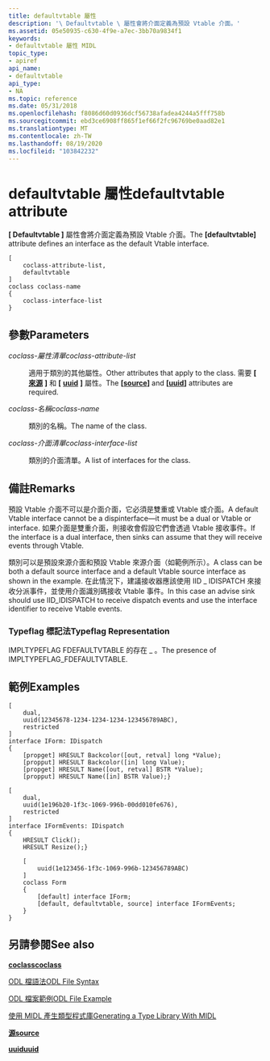 ```yaml
---
title: defaultvtable 屬性
description: '\ Defaultvtable \ 屬性會將介面定義為預設 Vtable 介面。'
ms.assetid: 05e50935-c630-4f9e-a7ec-3bb70a9834f1
keywords:
- defaultvtable 屬性 MIDL
topic_type:
- apiref
api_name:
- defaultvtable
api_type:
- NA
ms.topic: reference
ms.date: 05/31/2018
ms.openlocfilehash: f8086d60d0936dcf56738afadea4244a5fff758b
ms.sourcegitcommit: ebd3ce6908ff865f1ef66f2fc96769be0aad82e1
ms.translationtype: MT
ms.contentlocale: zh-TW
ms.lasthandoff: 08/19/2020
ms.locfileid: "103842232"
---
```

# <a name="defaultvtable-attribute"></a><span data-ttu-id="7d8a2-104">defaultvtable 屬性</span><span class="sxs-lookup"><span data-stu-id="7d8a2-104">defaultvtable attribute</span></span>

<span data-ttu-id="7d8a2-105">**\[ Defaultvtable \]** 屬性會將介面定義為預設 Vtable 介面。</span><span class="sxs-lookup"><span data-stu-id="7d8a2-105">The **\[defaultvtable\]** attribute defines an interface as the default Vtable interface.</span></span>

``` syntax
[
    coclass-attribute-list, 
    defaultvtable
]
coclass coclass-name
{
    coclass-interface-list
}
```

## <a name="parameters"></a><span data-ttu-id="7d8a2-106">參數</span><span class="sxs-lookup"><span data-stu-id="7d8a2-106">Parameters</span></span>

<dl> <dt>

<span data-ttu-id="7d8a2-107">*coclass-屬性清單*</span><span class="sxs-lookup"><span data-stu-id="7d8a2-107">*coclass-attribute-list*</span></span> 
</dt> <dd>

<span data-ttu-id="7d8a2-108">適用于類別的其他屬性。</span><span class="sxs-lookup"><span data-stu-id="7d8a2-108">Other attributes that apply to the class.</span></span> <span data-ttu-id="7d8a2-109">需要 **\[** [**來源**](source.md) **\]** 和 **\[** [**uuid**](uuid.md) **\]** 屬性。</span><span class="sxs-lookup"><span data-stu-id="7d8a2-109">The **\[**[**source**](source.md)**\]** and **\[**[**uuid**](uuid.md)**\]** attributes are required.</span></span>

</dd> <dt>

<span data-ttu-id="7d8a2-110">*coclass-名稱*</span><span class="sxs-lookup"><span data-stu-id="7d8a2-110">*coclass-name*</span></span> 
</dt> <dd>

<span data-ttu-id="7d8a2-111">類別的名稱。</span><span class="sxs-lookup"><span data-stu-id="7d8a2-111">The name of the class.</span></span>

</dd> <dt>

<span data-ttu-id="7d8a2-112">*coclass-介面清單*</span><span class="sxs-lookup"><span data-stu-id="7d8a2-112">*coclass-interface-list*</span></span> 
</dt> <dd>

<span data-ttu-id="7d8a2-113">類別的介面清單。</span><span class="sxs-lookup"><span data-stu-id="7d8a2-113">A list of interfaces for the class.</span></span>

</dd> </dl>

## <a name="remarks"></a><span data-ttu-id="7d8a2-114">備註</span><span class="sxs-lookup"><span data-stu-id="7d8a2-114">Remarks</span></span>

<span data-ttu-id="7d8a2-115">預設 Vtable 介面不可以是介面介面，它必須是雙重或 Vtable 或介面。</span><span class="sxs-lookup"><span data-stu-id="7d8a2-115">A default Vtable interface cannot be a dispinterface—it must be a dual or Vtable or interface.</span></span> <span data-ttu-id="7d8a2-116">如果介面是雙重介面，則接收會假設它們會透過 Vtable 接收事件。</span><span class="sxs-lookup"><span data-stu-id="7d8a2-116">If the interface is a dual interface, then sinks can assume that they will receive events through Vtable.</span></span>

<span data-ttu-id="7d8a2-117">類別可以是預設來源介面和預設 Vtable 來源介面（如範例所示）。</span><span class="sxs-lookup"><span data-stu-id="7d8a2-117">A class can be both a default source interface and a default Vtable source interface as shown in the example.</span></span> <span data-ttu-id="7d8a2-118">在此情況下，建議接收器應該使用 IID \_ IDISPATCH 來接收分派事件，並使用介面識別碼接收 Vtable 事件。</span><span class="sxs-lookup"><span data-stu-id="7d8a2-118">In this case an advise sink should use IID\_IDISPATCH to receive dispatch events and use the interface identifier to receive Vtable events.</span></span>

### <a name="typeflag-representation"></a><span data-ttu-id="7d8a2-119">Typeflag 標記法</span><span class="sxs-lookup"><span data-stu-id="7d8a2-119">Typeflag Representation</span></span>

<span data-ttu-id="7d8a2-120">IMPLTYPEFLAG FDEFAULTVTABLE 的存在 \_ 。</span><span class="sxs-lookup"><span data-stu-id="7d8a2-120">The presence of IMPLTYPEFLAG\_FDEFAULTVTABLE.</span></span>

## <a name="examples"></a><span data-ttu-id="7d8a2-121">範例</span><span class="sxs-lookup"><span data-stu-id="7d8a2-121">Examples</span></span>

``` syntax
[
    dual,
    uuid(12345678-1234-1234-1234-123456789ABC),
    restricted
]
interface IForm: IDispatch
{
    [propget] HRESULT Backcolor([out, retval] long *Value);
    [propput] HRESULT Backcolor([in] long Value);
    [propget] HRESULT Name([out, retval] BSTR *Value);
    [propput] HRESULT Name([in] BSTR Value);}

[
    dual,
    uuid(1e196b20-1f3c-1069-996b-00dd010fe676),
    restricted
]
interface IFormEvents: IDispatch
{
    HRESULT Click();
    HRESULT Resize();}

    [
        uuid(1e123456-1f3c-1069-996b-123456789ABC)
    ]
    coclass Form
    {
        [default] interface IForm;
        [default, defaultvtable, source] interface IFormEvents;
    }
}
```

## <a name="see-also"></a><span data-ttu-id="7d8a2-122">另請參閱</span><span class="sxs-lookup"><span data-stu-id="7d8a2-122">See also</span></span>

<dl> <dt>

[<span data-ttu-id="7d8a2-123">**coclass**</span><span class="sxs-lookup"><span data-stu-id="7d8a2-123">**coclass**</span></span>](coclass.md)
</dt> <dt>

[<span data-ttu-id="7d8a2-124">ODL 檔語法</span><span class="sxs-lookup"><span data-stu-id="7d8a2-124">ODL File Syntax</span></span>](/previous-versions/windows/desktop/automat/odl-file-syntax)
</dt> <dt>

[<span data-ttu-id="7d8a2-125">ODL 檔案範例</span><span class="sxs-lookup"><span data-stu-id="7d8a2-125">ODL File Example</span></span>](/previous-versions/windows/desktop/automat/odl-file-example)
</dt> <dt>

[<span data-ttu-id="7d8a2-126">使用 MIDL 產生類型程式庫</span><span class="sxs-lookup"><span data-stu-id="7d8a2-126">Generating a Type Library With MIDL</span></span>](generating-a-type-library-with-midl-2.md)
</dt> <dt>

[<span data-ttu-id="7d8a2-127">**源**</span><span class="sxs-lookup"><span data-stu-id="7d8a2-127">**source**</span></span>](source.md)
</dt> <dt>

[<span data-ttu-id="7d8a2-128">**uuid**</span><span class="sxs-lookup"><span data-stu-id="7d8a2-128">**uuid**</span></span>](uuid.md)
</dt> </dl>

 

 